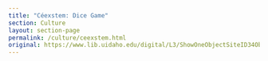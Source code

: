 ```yaml
---
title: "Céexstem: Dice Game"
section: Culture
layout: section-page
permalink: /culture/ceexstem.html
original: https://www.lib.uidaho.edu/digital/L3/ShowOneObjectSiteID34ObjectID304.html
---
```

